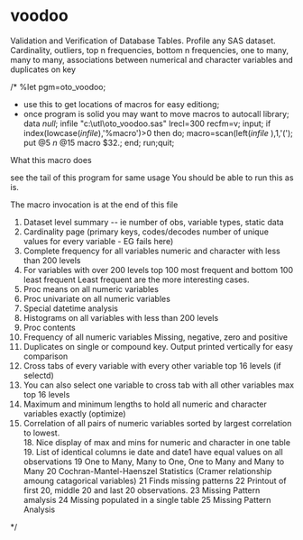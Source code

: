 # voodoo

Validation and Verification of Database Tables. Profile any SAS dataset. Cardinality, outliers, top n frequencies, bottom n frequencies, one to many, many to many, associations between numerical and character variables and duplicates on key

/*
%let pgm=oto_voodoo;
* use this to get locations of macros for easy editiong;
* once program is solid you may want to move macros to autocall library;
data _null_;
infile "c:\utl\oto_voodoo.sas" lrecl=300 recfm=v;
input;
if index(lowcase(_infile_),'%macro')>0 then do;
 macro=scan(left(_infile_ ),1,'(');
 put @5 _n_ @15 macro $32.;
end;
run;quit;


What this macro does

see the tail of this program for same usage
You should be able to run this as is.

The macro invocation is at the end of this file

1.   Dataset level summary -- ie number of obs, variable types, static data
2.   Cardinality page  (primary keys, codes/decodes  number of unique
     values for every variable - EG fails here)
3.   Complete frequency for all variables numeric and character with less
     than 200 levels
4.   For variables with over 200 levels top 100 most frequent and bottom
     100 least frequent
     Least frequent are the more interesting cases.
5.   Proc means on all numeric variables
6.   Proc univariate on all numeric variables
7.   Special datetime  analysis
9.   Histograms on all variables with less than 200 levels
10.  Proc contents
11.  Frequency of all numeric variables Missing, negative, zero and positive
12.  Duplicates on single or compound key. Output printed vertically for
     easy comparison
13.  Cross tabs of every variable with every other variable top 16 levels
     (if selectd)
14.  You can also select one variable to cross tab with all other variables
     max top 16 levels
16.  Maximum and minimum lengths to hold all numeric and character variables
     exactly (optimize)
17.  Correlation of all pairs of numeric variables sorted by largest correlation to lowest.    
    18.  Nice display of max and mins for numeric and character in one table
    19.  List of identical columns ie date and date1 have equal values on all
     observations
19   One to Many, Many to One, One to Many and Many to Many
20   Cochran-Mantel-Haenszel Statistics (Cramer relationship amoung catagorical variables)
21   Finds missing patterns
22   Printout of first 20, middle 20 and last 20 observations.
23   Missing Pattern amalysis
24   Missing populated in a single table
25   Missing Pattern Analysis



*/

